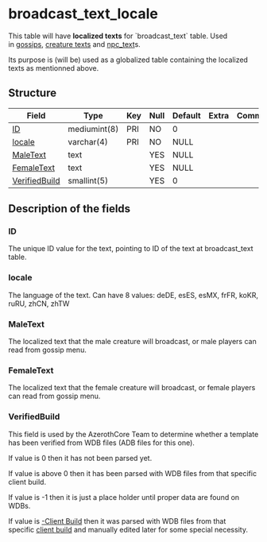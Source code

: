 # broadcast\_text\_locale

This table will have **localized texts** for \`broadcast\_text\` table. Used in [gossips](gossip_menu_option.md), [creature texts](creature_text.md) and [npc\_text](npc_text.md)s.

Its purpose is (will be) used as a globalized table containing the localized texts as mentionned above.

## Structure

| Field                           | Type         |  Key | Null | Default | Extra | Comment |
|---------------------------------|--------------|------|------|---------|-------|---------|
| [ID](#ID)                       | mediumint(8) |  PRI | NO   | 0       |       |         |
| [locale](#locale)               | varchar(4)   |  PRI | NO   | NULL    |       |         |
| [MaleText](#maletext)           | text         |      | YES  | NULL    |       |         |
| [FemaleText](#femaletext)       | text         |      | YES  | NULL    |       |         |
| [VerifiedBuild](#verifiedbuild) | smallint(5)  |      | YES  | 0       |       |         |

## Description of the fields

### ID

The unique ID value for the text, pointing to ID of the text at broadcast_text table.

### locale

The language of the text.
Can have 8 values: deDE, esES, esMX, frFR, koKR, ruRU, zhCN, zhTW

### MaleText

The localized text that the male creature will broadcast, or male players can read from gossip menu.

### FemaleText

The localized text that the female creature will broadcast, or female players can read from gossip menu.

### VerifiedBuild

This field is used by the AzerothCore Team to determine whether a template has been verified from WDB files (ADB files for this one).

If value is 0 then it has not been parsed yet.

If value is above 0 then it has been parsed with WDB files from that specific client build.

If value is -1 then it is just a place holder until proper data are found on WDBs.

If value is [-Client Build](../auth/realmlist.md "DB:Auth:realmlist") then it was parsed with WDB files from that specific [client build](../auth/realmlist.md#gamebuild "DB:Auth:realmlist") and manually edited later for some special necessity.

 
